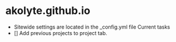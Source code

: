 # akolyte.github.io

- Sitewide settings are located in the _config.yml file
Current tasks
- [] Add previous projects to project tab.